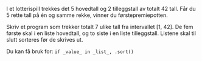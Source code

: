 I et lotterispill trekkes det 5 hovedtall og 2 tilleggstall av totalt 42 tall. Får du 5 rette tall på én og samme rekke, vinner du førstepremiepotten.

Skriv et program som trekker totalt 7 ulike tall fra intervallet [1, 42]. De fem første skal i en liste hovedtall, og to siste i en liste tilleggstall. Listene skal til slutt sorteres før de skrives ut.

Du kan få bruk for: `if _value_ in _list_, .sort()`